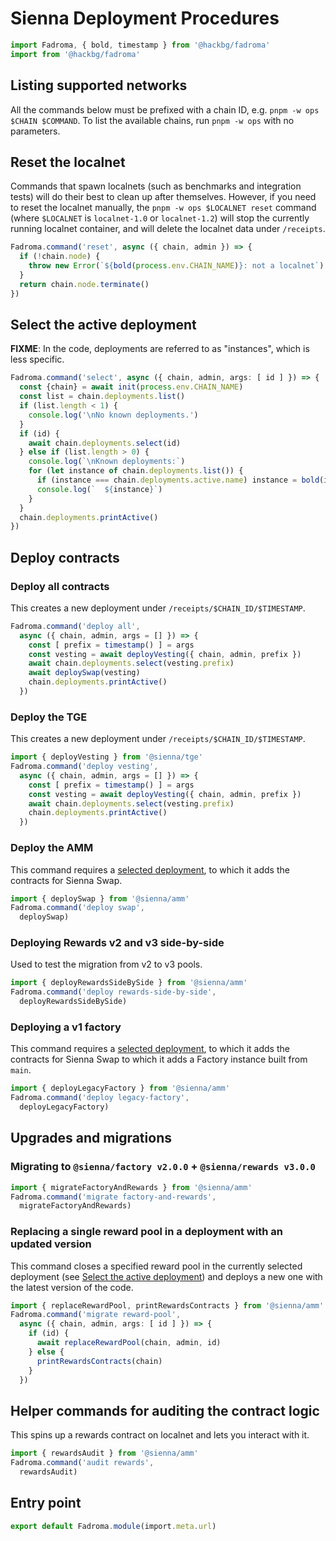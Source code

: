# Sienna Deployment Procedures

```typescript
import Fadroma, { bold, timestamp } from '@hackbg/fadroma'
import from '@hackbg/fadroma'
```

## Listing supported networks

All the commands below must be prefixed with a chain ID, e.g. `pnpm -w ops $CHAIN $COMMAND`.
To list the available chains, run `pnpm -w ops` with no parameters.

## Reset the localnet

Commands that spawn localnets (such as benchmarks and integration tests)
will do their best to clean up after themselves. However, if you need to
reset the localnet manually, the `pnpm -w ops $LOCALNET reset` command
(where `$LOCALNET` is `localnet-1.0` or `localnet-1.2`) will stop the
currently running localnet container, and will delete the localnet data under `/receipts`.

```typescript
Fadroma.command('reset', async ({ chain, admin }) => {
  if (!chain.node) {
    throw new Error(`${bold(process.env.CHAIN_NAME)}: not a localnet`)
  }
  return chain.node.terminate()
})
```

## Select the active deployment

**FIXME**: In the code, deployments are referred to as "instances", which is less specific.

```typescript
Fadroma.command('select', async ({ chain, admin, args: [ id ] }) => {
  const {chain} = await init(process.env.CHAIN_NAME)
  const list = chain.deployments.list()
  if (list.length < 1) {
    console.log('\nNo known deployments.')
  }
  if (id) {
    await chain.deployments.select(id)
  } else if (list.length > 0) {
    console.log(`\nKnown deployments:`)
    for (let instance of chain.deployments.list()) {
      if (instance === chain.deployments.active.name) instance = bold(instance)
      console.log(`  ${instance}`)
    }
  }
  chain.deployments.printActive()
})
```

## Deploy contracts

### Deploy all contracts

This creates a new deployment under `/receipts/$CHAIN_ID/$TIMESTAMP`.

```typescript
Fadroma.command('deploy all',
  async ({ chain, admin, args = [] }) => {
    const [ prefix = timestamp() ] = args
    const vesting = await deployVesting({ chain, admin, prefix })
    await chain.deployments.select(vesting.prefix)
    await deploySwap(vesting)
    chain.deployments.printActive()
  })
```

### Deploy the TGE

This creates a new deployment under `/receipts/$CHAIN_ID/$TIMESTAMP`.

```typescript
import { deployVesting } from '@sienna/tge'
Fadroma.command('deploy vesting',
  async ({ chain, admin, args = [] }) => {
    const [ prefix = timestamp() ] = args
    const vesting = await deployVesting({ chain, admin, prefix })
    await chain.deployments.select(vesting.prefix)
    chain.deployments.printActive()
  })
```

### Deploy the AMM

This command requires a [selected deployment](#select-the-active-deployment),
to which it adds the contracts for Sienna Swap.

```typescript
import { deploySwap } from '@sienna/amm'
Fadroma.command('deploy swap',
  deploySwap)
```

### Deploying Rewards v2 and v3 side-by-side

Used to test the migration from v2 to v3 pools.

```typescript
import { deployRewardsSideBySide } from '@sienna/amm'
Fadroma.command('deploy rewards-side-by-side',
  deployRewardsSideBySide)
```

### Deploying a v1 factory

This command requires a [selected deployment](#select-the-active-deployment),
to which it adds the contracts for Sienna Swap to which it adds a Factory instance
built from `main`.

```typescript
import { deployLegacyFactory } from '@sienna/amm'
Fadroma.command('deploy legacy-factory',
  deployLegacyFactory)
```

## Upgrades and migrations

### Migrating to `@sienna/factory v2.0.0` + `@sienna/rewards v3.0.0`

```typescript
import { migrateFactoryAndRewards } from '@sienna/amm'
Fadroma.command('migrate factory-and-rewards',
  migrateFactoryAndRewards)
```

### Replacing a single reward pool in a deployment with an updated version

This command closes a specified reward pool in the currently selected deployment
(see [Select the active deployment](#select-the-active-deployment)) and deploys a new one
with the latest version of the code.

```typescript
import { replaceRewardPool, printRewardsContracts } from '@sienna/amm'
Fadroma.command('migrate reward-pool',
  async ({ chain, admin, args: [ id ] }) => {
    if (id) {
      await replaceRewardPool(chain, admin, id)
    } else {
      printRewardsContracts(chain)
    }
  })
```

## Helper commands for auditing the contract logic

This spins up a rewards contract on localnet and lets you interact with it.

```typescript
import { rewardsAudit } from '@sienna/amm'
Fadroma.command('audit rewards',
  rewardsAudit)
```

## Entry point

```typescript
export default Fadroma.module(import.meta.url)
```
